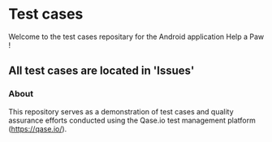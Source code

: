 # Test cases
Welcome to the test cases repositary for the Android application  Help a Paw !
## All test cases are located in 'Issues'
### About
This repository serves as a demonstration of test cases and quality assurance efforts conducted using the Qase.io test management platform (https://qase.io/). 
